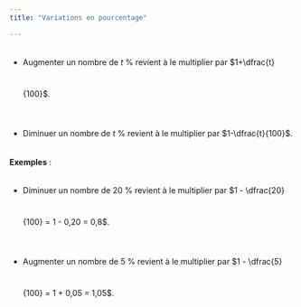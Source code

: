 ```yaml
---
title: "Variations en pourcentage"

---
```

<style>
	ul {
		line-height: 4;
	}
</style>

- Augmenter un nombre de $t$ % revient à le multiplier par $1+\dfrac{t}{100}$.


- Diminuer un nombre de $t$ % revient à le multiplier par $1-\dfrac{t}{100}$.




**Exemples** :

- Diminuer un nombre de 20 % revient à le multiplier par $1 - \dfrac{20}{100} = 1 - 0,20 = 0,8$.


- Augmenter un nombre de 5 % revient à le multiplier par $1 - \dfrac{5}{100} = 1 + 0,05 = 1,05$.

